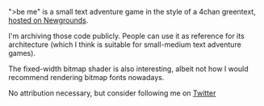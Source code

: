 ">be me" is a small text adventure game in the style of a 4chan greentext, [hosted on Newgrounds](https://www.newgrounds.com/portal/view/704081).

I'm archiving those code publicly. People can use it as reference for its architecture (which I think is suitable for small-medium text adventure games). 

The fixed-width bitmap shader is also interesting, albeit not how I would recommend rendering bitmap fonts nowadays.

No attribution necessary, but consider following me on [Twitter](https://twitter.com/forte_bass)